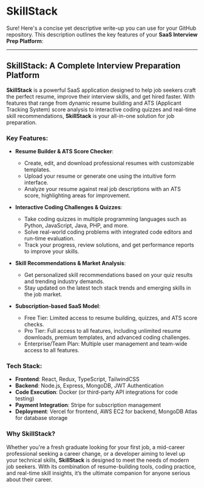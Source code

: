 # SkillStack
Sure! Here's a concise yet descriptive write-up you can use for your GitHub repository. This description outlines the key features of your **SaaS Interview Prep Platform**:

---

## **SkillStack: A Complete Interview Preparation Platform**

**SkillStack** is a powerful SaaS application designed to help job seekers craft the perfect resume, improve their interview skills, and get hired faster. With features that range from dynamic resume building and ATS (Applicant Tracking System) score analysis to interactive coding quizzes and real-time skill recommendations, **SkillStack** is your all-in-one solution for job preparation.

### **Key Features:**

* **Resume Builder & ATS Score Checker**:

  * Create, edit, and download professional resumes with customizable templates.
  * Upload your resume or generate one using the intuitive form interface.
  * Analyze your resume against real job descriptions with an ATS score, highlighting areas for improvement.
* **Interactive Coding Challenges & Quizzes**:

  * Take coding quizzes in multiple programming languages such as Python, JavaScript, Java, PHP, and more.
  * Solve real-world coding problems with integrated code editors and run-time evaluation.
  * Track your progress, review solutions, and get performance reports to improve your skills.
* **Skill Recommendations & Market Analysis**:

  * Get personalized skill recommendations based on your quiz results and trending industry demands.
  * Stay updated on the latest tech stack trends and emerging skills in the job market.
* **Subscription-based SaaS Model**:

  * Free Tier: Limited access to resume building, quizzes, and ATS score checks.
  * Pro Tier: Full access to all features, including unlimited resume downloads, premium templates, and advanced coding challenges.
  * Enterprise/Team Plan: Multiple user management and team-wide access to all features.

### **Tech Stack**:

* **Frontend**: React, Redux, TypeScript, TailwindCSS
* **Backend**: Node.js, Express, MongoDB, JWT Authentication
* **Code Execution**: Docker (or third-party API integrations for code testing)
* **Payment Integration**: Stripe for subscription management
* **Deployment**: Vercel for frontend, AWS EC2 for backend, MongoDB Atlas for database storage

### **Why SkillStack?**

Whether you're a fresh graduate looking for your first job, a mid-career professional seeking a career change, or a developer aiming to level up your technical skills, **SkillStack** is designed to meet the needs of modern job seekers. With its combination of resume-building tools, coding practice, and real-time skill insights, it’s the ultimate companion for anyone serious about their career.

